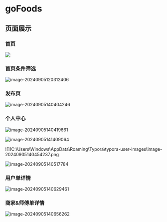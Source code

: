 # goFoods

## 页面展示

### 首页

![](C:\Users\Windows\AppData\Roaming\Typora\typora-user-images\image-20240905140256637.png)

### 首页条件筛选

![image-20240905120312406](C:\Users\Windows\AppData\Roaming\Typora\typora-user-images\image-20240905120312406.png)

### 发布页

![image-20240905140404246](C:\Users\Windows\AppData\Roaming\Typora\typora-user-images\image-20240905140404246.png)

### 个人中心

![image-20240905140419661](C:\Users\Windows\AppData\Roaming\Typora\typora-user-images\image-20240905140419661.png)

![image-20240905141409064](C:\Users\Windows\AppData\Roaming\Typora\typora-user-images\image-20240905141409064.png)

![](C:\Users\Windows\AppData\Roaming\Typora\typora-user-images\image-20240905140454237.png

![image-20240905140517784](C:\Users\Windows\AppData\Roaming\Typora\typora-user-images\image-20240905140517784.png)

### 用户单详情

![image-20240905140629461](C:\Users\Windows\AppData\Roaming\Typora\typora-user-images\image-20240905140629461.png)

### 商家&师傅单详情

![image-20240905140656262](C:\Users\Windows\AppData\Roaming\Typora\typora-user-images\image-20240905140656262.png)

